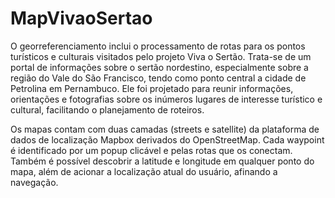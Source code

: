 # MapVivaoSertao

O georreferenciamento inclui o processamento de rotas para os pontos turísticos e culturais visitados pelo projeto Viva o Sertão. Trata-se de um portal de informações sobre o sertão nordestino, especialmente sobre a região do Vale do São Francisco, tendo como ponto central a cidade de Petrolina em Pernambuco. Ele foi projetado para reunir informações, orientações e fotografias sobre os inúmeros lugares de interesse turístico e cultural, facilitando o planejamento de roteiros.

Os mapas contam com duas camadas (streets e satellite) da plataforma de dados de localização Mapbox derivados do OpenStreetMap. Cada waypoint é identificado por um popup clicável e pelas rotas que os conectam. Também é possível descobrir a latitude e longitude em qualquer ponto do mapa, além de acionar a localização atual do usuário, afinando a navegação.
